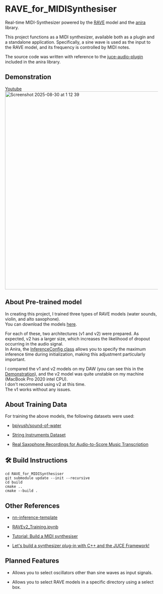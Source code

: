 # RAVE_for_MIDISynthesiser
Real-time MIDI-Synthesizer powered by the [RAVE](https://github.com/acids-ircam/RAVE) model and the [anira](https://github.com/anira-project/anira/tree/main) library. 

This project functions as a MIDI synthesizer, available both as a plugin and a standalone application. Specifically, a sine wave is used as the input to the RAVE model, and its frequency is controlled by MIDI notes.

The source code was written with reference to the [juce-audio-plugin](https://github.com/anira-project/anira/tree/main/examples/juce-audio-plugin) included in the anira library.

## Demonstration
[Youtube<img width="1017" height="653" alt="Screenshot 2025-08-30 at 1 12 39" src="https://github.com/user-attachments/assets/e77993cc-bd84-4883-be89-4f1152519369" />](https://youtu.be/SheBqi23JsI?si=bAWdzOa2-LXQnk1T)


## About Pre-trained model
In creating this project, I trained three types of RAVE models (water sounds, violin, and alto saxophone).   
You can download the models [here](https://www.dropbox.com/scl/fo/454ud8t5eulpj42d0ztmg/AB4ozeBlznhIaZ2UwxocFqg?rlkey=15en2vvl7gwtlahsg7lgmdnq5&st=350s3y2t&dl=0).  

For each of these, two architectures (v1 and v2) were prepared. As expected, v2 has a larger size, which increases the likelihood of dropout occurring in the audio signal.  
In Anira, the [InferenceConfig class](https://anira-project.github.io/anira/usage.html#inferenceconfig) allows you to specify the maximum inference time during initialization, making this adjustment particularly important.

I compared the v1 and v2 models on my DAW (you can see this in the [Demonstration](https://github.com/yuki-sato-0402/RAVE_for_MIDISynthesiser#demonstration)), and the v2 model was quite unstable on my machine (MacBook Pro 2020 intel CPU).  
I don't recommend using v2 at this time.  
The v1 works without any issues.

## About Training Data
For training the above models, the following datasets were used:
- [bpiyush/sound-of-water](https://huggingface.co/datasets/bpiyush/sound-of-water)

- [String Instruments Dataset](https://www.kaggle.com/datasets/aashnaashahh1504/string-instruments-dataset)

- [Real Saxophone Recordings for Audio-to-Score Music Transcription](https://grfia.dlsi.ua.es/audio-to-score/)

<!--## Demonstration-->


## 🛠️ Build Instructions
```
cd RAVE_for_MIDISynthesiser
git submodule update --init --recursive
cd build
cmake ..
cmake --build .
```

## Other References
- [nn-inference-template](https://github.com/Torsion-Audio/nn-inference-template)

- [RAVEv2_Training.ipynb](https://colab.research.google.com/drive/1ih-gv1iHEZNuGhHPvCHrleLNXvooQMvI?usp=sharing)

- [Tutorial: Build a MIDI synthesiser](https://juce.com/tutorials/tutorial_synth_using_midi_input/)

- [Let's build a synthesizer plug-in with C++ and the JUCE Framework!](https://youtube.com/playlist?list=PLLgJJsrdwhPwJimt5vtHtNmu63OucmPck&si=vfKCEvMZtt56co4B)

## Planned Features
- Allows you to select oscillators other than sine waves as input signals.

- Allows you to select RAVE models in a specific directory using a select box.
